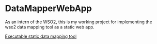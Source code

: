 # DataMapperWebApp

As an intern of the WSO2, this is my working project for implementing the wso2 data mapping tool as a static web app.

<a href="https://github.com/sachi-d/DataMapperWebApp/blob/master/WebContent/index-backbone.html"> Executable static data mapping tool 
</a>
